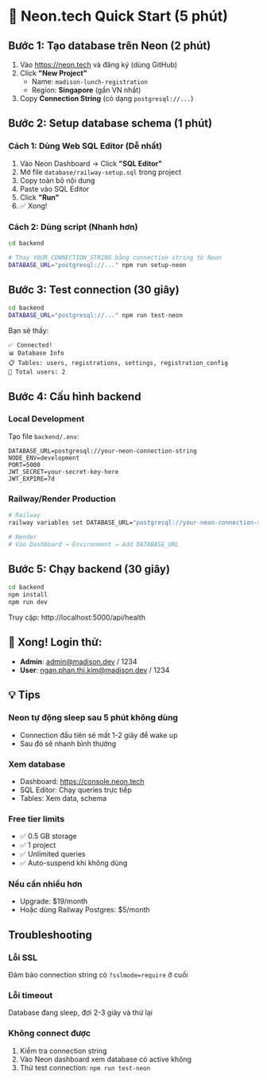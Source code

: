 # 🚀 Neon.tech Quick Start (5 phút)

## Bước 1: Tạo database trên Neon (2 phút)

1. Vào https://neon.tech và đăng ký (dùng GitHub)
2. Click **"New Project"**
   - Name: `madison-lunch-registration`
   - Region: **Singapore** (gần VN nhất)
3. Copy **Connection String** (có dạng `postgresql://...`)

## Bước 2: Setup database schema (1 phút)

### Cách 1: Dùng Web SQL Editor (Dễ nhất)

1. Vào Neon Dashboard → Click **"SQL Editor"**
2. Mở file `database/railway-setup.sql` trong project
3. Copy toàn bộ nội dung
4. Paste vào SQL Editor
5. Click **"Run"**
6. ✅ Xong!

### Cách 2: Dùng script (Nhanh hơn)

```bash
cd backend

# Thay YOUR_CONNECTION_STRING bằng connection string từ Neon
DATABASE_URL="postgresql://..." npm run setup-neon
```

## Bước 3: Test connection (30 giây)

```bash
cd backend
DATABASE_URL="postgresql://..." npm run test-neon
```

Bạn sẽ thấy:
```
✅ Connected!
📊 Database Info
📋 Tables: users, registrations, settings, registration_config
👥 Total users: 2
```

## Bước 4: Cấu hình backend

### Local Development

Tạo file `backend/.env`:
```env
DATABASE_URL=postgresql://your-neon-connection-string
NODE_ENV=development
PORT=5000
JWT_SECRET=your-secret-key-here
JWT_EXPIRE=7d
```

### Railway/Render Production

```bash
# Railway
railway variables set DATABASE_URL="postgresql://your-neon-connection-string"

# Render
# Vào Dashboard → Environment → Add DATABASE_URL
```

## Bước 5: Chạy backend (30 giây)

```bash
cd backend
npm install
npm run dev
```

Truy cập: http://localhost:5000/api/health

## 🎉 Xong! Login thử:

- **Admin**: admin@madison.dev / 1234
- **User**: ngan.phan.thi.kim@madison.dev / 1234

## 💡 Tips

### Neon tự động sleep sau 5 phút không dùng
- Connection đầu tiên sẽ mất 1-2 giây để wake up
- Sau đó sẽ nhanh bình thường

### Xem database
- Dashboard: https://console.neon.tech
- SQL Editor: Chạy queries trực tiếp
- Tables: Xem data, schema

### Free tier limits
- ✅ 0.5 GB storage
- ✅ 1 project
- ✅ Unlimited queries
- ✅ Auto-suspend khi không dùng

### Nếu cần nhiều hơn
- Upgrade: $19/month
- Hoặc dùng Railway Postgres: $5/month

## Troubleshooting

### Lỗi SSL
Đảm bảo connection string có `?sslmode=require` ở cuối

### Lỗi timeout
Database đang sleep, đợi 2-3 giây và thử lại

### Không connect được
1. Kiểm tra connection string
2. Vào Neon dashboard xem database có active không
3. Thử test connection: `npm run test-neon`
